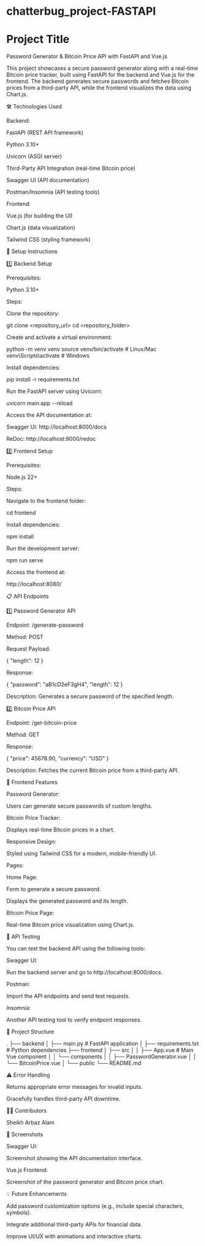 # chatterbug_project-FASTAPI

# Project Title

Password Generator & Bitcoin Price API with FastAPI and Vue.js

This project showcases a secure password generator along with a real-time Bitcoin price tracker, built using FastAPI for the backend and Vue.js for the frontend. The backend generates secure passwords and fetches Bitcoin prices from a third-party API, while the frontend visualizes the data using Chart.js.

🛠️ Technologies Used

Backend:

FastAPI (REST API framework)

Python 3.10+

Uvicorn (ASGI server)

Third-Party API Integration (real-time Bitcoin price)

Swagger UI (API documentation)

Postman/Insomnia (API testing tools)

Frontend:

Vue.js (for building the UI)

Chart.js (data visualization)

Tailwind CSS (styling framework)

🚀 Setup Instructions

1️⃣ Backend Setup

Prerequisites:

Python 3.10+

Steps:

Clone the repository:

git clone <repository_url>
cd <repository_folder>

Create and activate a virtual environment:

python -m venv venv
source venv/bin/activate  # Linux/Mac
venv\Scripts\activate  # Windows

Install dependencies:

pip install -r requirements.txt

Run the FastAPI server using Uvicorn:

uvicorn main:app --reload

Access the API documentation at:

Swagger UI: http://localhost:8000/docs

ReDoc: http://localhost:8000/redoc

2️⃣ Frontend Setup

Prerequisites:

Node.js 22+

Steps:

Navigate to the frontend folder:

cd frontend

Install dependencies:

npm install

Run the development server:

npm run serve

Access the frontend at:

http://localhost:8080/

📋 API Endpoints

1️⃣ Password Generator API

Endpoint: /generate-password

Method: POST

Request Payload:

{
  "length": 12
}

Response:

{
  "password": "aB1cD2eF3gH4",
  "length": 12
}

Description: Generates a secure password of the specified length.

2️⃣ Bitcoin Price API

Endpoint: /get-bitcoin-price

Method: GET

Response:

{
  "price": 45678.90,
  "currency": "USD"
}

Description: Fetches the current Bitcoin price from a third-party API.

🎨 Frontend Features

Password Generator:

Users can generate secure passwords of custom lengths.

Bitcoin Price Tracker:

Displays real-time Bitcoin prices in a chart.

Responsive Design:

Styled using Tailwind CSS for a modern, mobile-friendly UI.

Pages:

Home Page:

Form to generate a secure password.

Displays the generated password and its length.

Bitcoin Price Page:

Real-time Bitcoin price visualization using Chart.js.

🧪 API Testing

You can test the backend API using the following tools:

Swagger UI:

Run the backend server and go to http://localhost:8000/docs.

Postman:

Import the API endpoints and send test requests.

Insomnia:

Another API testing tool to verify endpoint responses.

📄 Project Structure

.
├── backend
│   ├── main.py          # FastAPI application
│   ├── requirements.txt # Python dependencies
├── frontend
│   ├── src
│   │   ├── App.vue        # Main Vue component
│   │   └── components
│   │       ├── PasswordGenerator.vue
│   │       └── BitcoinPrice.vue
│   └── public
└── README.md

⚠️ Error Handling

Returns appropriate error messages for invalid inputs.

Gracefully handles third-party API downtime.

🧑‍💻 Contributors

Sheikh Arbaz Alam


📸 Screenshots

Swagger UI:

Screenshot showing the API documentation interface.

Vue.js Frontend:

Screenshot of the password generator and Bitcoin price chart.

💡 Future Enhancements

Add password customization options (e.g., include special characters, symbols).

Integrate additional third-party APIs for financial data.

Improve UI/UX with animations and interactive charts.

